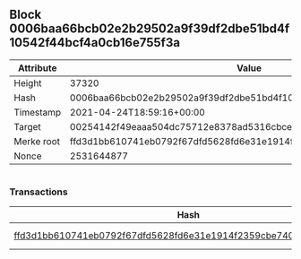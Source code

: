 ## Block 0006baa66bcb02e2b29502a9f39df2dbe51bd4f10542f44bcf4a0cb16e755f3a

Attribute | Value
--- | ---
Height | 37320
Hash | 0006baa66bcb02e2b29502a9f39df2dbe51bd4f10542f44bcf4a0cb16e755f3a
Timestamp | 2021-04-24T18:59:16+00:00
Target | 00254142f49eaaa504dc75712e8378ad5316cbcead634704b3734b6271167cc4
Merke root | ffd3d1bb610741eb0792f67dfd5628fd6e31e1914f2359cbe740d386700640b9
Nonce | 2531644877

```

```

### Transactions

Hash | Amount
--- | ---
[ffd3d1bb610741eb0792f67dfd5628fd6e31e1914f2359cbe740d386700640b9](ffd3d1bb610741eb0792f67dfd5628fd6e31e1914f2359cbe740d386700640b9.md) | 10.00000000 SKEPTI 
